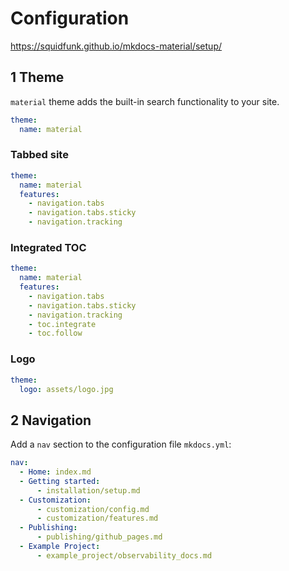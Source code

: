 # Configuration
https://squidfunk.github.io/mkdocs-material/setup/

## 1 Theme
`material` theme adds the built-in search functionality to your site.
```yaml
theme:
  name: material
```
### Tabbed site
```yaml
theme:
  name: material
  features:
    - navigation.tabs
    - navigation.tabs.sticky
    - navigation.tracking
```

### Integrated TOC
```yaml
theme:
  name: material
  features:
    - navigation.tabs
    - navigation.tabs.sticky
    - navigation.tracking
    - toc.integrate
    - toc.follow
```

### Logo
```yaml
theme:
  logo: assets/logo.jpg
```
## 2 Navigation

Add a `nav` section to the configuration file `mkdocs.yml`:

```yaml
nav:
  - Home: index.md
  - Getting started:
      - installation/setup.md
  - Customization:
      - customization/config.md
      - customization/features.md
  - Publishing:
      - publishing/github_pages.md
  - Example Project:
      - example_project/observability_docs.md
```


